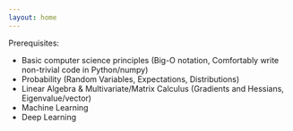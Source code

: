 ```yaml
---
layout: home
---
```

Prerequisites:
- Basic computer science principles (Big-O notation, Comfortably write non-trivial code in Python/numpy)
- Probability (Random Variables, Expectations, Distributions)
- Linear Algebra & Multivariate/Matrix Calculus (Gradients and Hessians, Eigenvalue/vector)
- Machine Learning
- Deep Learning
